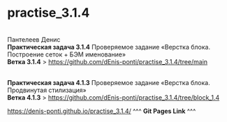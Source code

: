 # practise_3.1.4 
<br>Пантелеев Денис
<br>**Практическая задача 3.1.4** Проверяемое задание «Верстка блока. Построение сеток + БЭМ именование»
<br>**Ветка 3.1.4** > https://github.com/dEnis-ponti/practise_3.1.4/tree/main

<br>**Практическая задача 4.1.3** Проверяемое задание «Верстка блока. Продвинутая стилизация»
<br>**Ветка 4.1.3** > https://github.com/dEnis-ponti/practise_3.1.4/tree/block_1.4

https://denis-ponti.github.io/practise_3.1.4/
^^^ <b>Git Pages Link</b> ^^^
